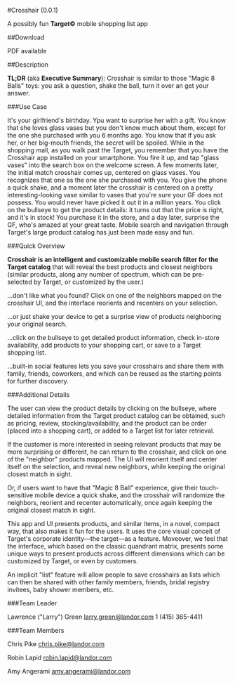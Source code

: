 #Crosshair (0.0.1) 

A possibly fun **Target&copy;** mobile shopping list app

##Download

PDF available

##Description

**TL;DR** (aka __Executive Summary__): Crosshair is similar to those "Magic 8 Balls" toys: you ask a question, shake the ball, turn it over an get your answer.

###Use Case

It's your girlfriend's birthday. Ypu want to surprise her with a gift. You know that she loves glass vases but you don't know much about them, except for the one she purchased with you 6 months ago. You know that if you ask her, or her big-mouth friends, the secret will be spoiled. While in the shopping mall, as you walk past the Target, you remember that you have the Crosshair app installed on your smartphone. You fire it up, and tap "glass vases" into the search box on the welcome screen. A few moments later, the initial match crosshair comes up, centered on glass vases. You recognizes that one as the one she purchased with you. You give the phone a quick shake, and a moment later the crosshair is centered on a pretty interesting-looking vase similar to vases that you're sure your GF does not possess. You would never have picked it out it in a million years. You click on the bullseye to get the product details: it turns out that the price is right, and it's in stock! You purchase it in the store, and a day later, surprise the GF, who's amazed at your great taste. Mobile search and navigation through Target's large product catalog has just been made easy and fun.

###Quick Overview

**Crosshair is an intelligent and customizable mobile search filter for the Target catalog** that will reveal the best products and closest neighbors (similar products, along any number of spectrum, which can be pre-selected by Target, or customized by the user.)

...don't like what you found? Click on one of the neighbors mapped on the crosshair UI, and the interface reorients and recenters on your selection.

...or just shake your device to get a surprise view of products neighboring your original search.

...click on the bullseye to get detailed product information, check in-store availability, add products to your shopping cart, or save to a Target shopping list.

...built-in social features lets you save your crosshairs and share them with family, friends, coworkers, and which can be reused as the starting points for further discovery.

###Additional Details

The user can view the product details by clicking on the bullseye, where detailed information from the Target product catalog can be obtained, such as pricing, review, stocking/availability, and the product can be order (placed into a shopping cart), or added to a Target list for later retrieval.

If the customer is more interested in seeing relevant products that may be more surprising or different, he can return to the crosshair, and click on one of the "neighbor" products mapped. The UI will reorient itself and center itself on the selection, and reveal new neighbors, while keeping the original closest match in sight.

Or, if users want to have that "Magic 8 Ball" experience, give their touch-sensitive mobile device a quick shake, and the crosshair will randomize the neighbors, reorient and recenter automatically, once again keeping the original closest match in sight.

This app and UI presents products, and similar items, in a novel, compact way, that also makes it fun for the users. It uses the core visual conceit of Target's corporate identity—the target—as a feature. Moveover, we feel that the interface, which based on the classic quandrant matrix, presents some unique ways to present products across different dimensions which can be customized by Target, or even by customers.

An implicit "list" feature will allow people to save crosshairs as lists which can then be shared with other family members, friends, bridal registry invitees, baby shower members, etc.


###Team Leader

Lawrence ("Larry") Green
larry.green@landor.com
1 (415) 365-4411

###Team Members

Chris Pike
chris.pike@landor.com

Robin Lapid
robin.lapid@landor.com

Amy Angerami
amy.angerami@landor.com

